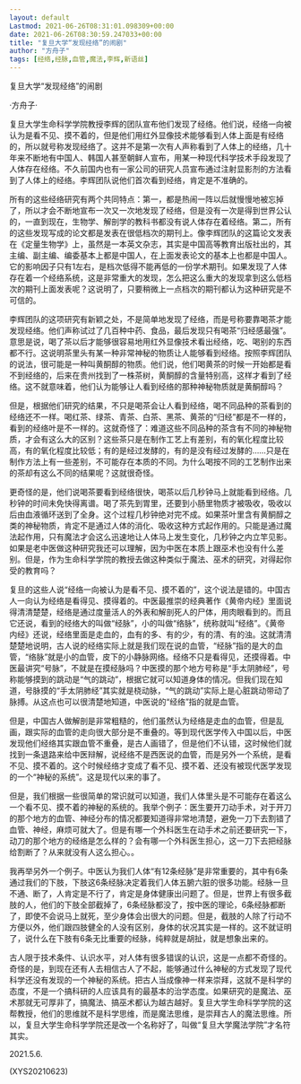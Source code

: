 ```yaml
---
layout: default
Lastmod: 2021-06-26T08:31:01.098309+00:00
date: 2021-06-26T08:30:59.247033+00:00
title: "复旦大学“发现经络”的闹剧"
author: "方舟子"
tags: [经络,经脉,血管,魔法,李辉,新语丝]
---
```


复旦大学“发现经络”的闹剧

·方舟子·

复旦大学生命科学学院教授李辉的团队宣布他们发现了经络。他们说，经络一向被认为是看不见、摸不着的，但是他们用红外显像技术能够看到人体上面是有经络的，所以就号称发现经络了。这并不是第一次有人声称看到了人体上的经络，几十年来不断地有中国人、韩国人甚至朝鲜人宣布，用某一种现代科学技术手段发现了人体存在经络。不久前国内也有一家公司的研究人员宣布通过注射显影剂的方法看到了人体上的经络。李辉团队说他们首次看到经络，肯定是不准确的。

所有的这些经络研究有两个共同特点：第一，都是热闹一阵以后就慢慢地被忘掉了，所以才会不断地宣布一次又一次地发现了经络，但是没有一次是得到世界公认的，一直到现在，生物学、解剖学的教科书都没有说人体存在着经络。第二，所有的这些发现写成的论文都是发表在很低档次的期刊上。像李辉团队的这篇论文发表在《定量生物学》上，虽然是一本英文杂志，其实是中国高等教育出版社出的，其主编、副主编、编委基本上都是中国人，在上面发表论文的基本上也都是中国人。它的影响因子只有1左右，是档次低得不能再低的一份学术期刊。如果发现了人体存在着一个经络系统，这是非常重大的发现，怎么把这么重大的发现拿到这么低档次的期刊上面发表呢？这说明了，只要稍微上一点档次的期刊都认为这种研究是不可信的。

李辉团队的这项研究有新颖之处，不是简单地发现了经络，而是号称要靠喝茶才能发现经络。他们声称试过了几百种中药、食品，最后发现只有喝茶“归经感最强”。意思是说，喝了茶以后才能够很容易地用红外显像技术看出经络，吃、喝别的东西都不行。这说明茶里头有某一种非常神秘的物质让人能够看到经络。按照李辉团队的说法，很可能是一种叫黄酮醇的物质。他们说，他们喝黄茶的时候一开始都是看不到经络的，后来在贵州找到了一株茶树，黄酮醇的含量特别高，这样才看到了经络。这不就意味着，他们认为能够让人看到经络的那种神秘物质就是黄酮醇吗？

但是，根据他们研究的结果，不只是喝茶会让人看到经络，喝不同品种的茶看到的经络还不一样。喝红茶、绿茶、青茶、白茶、黑茶、黄茶的“归经”都是不一样的，看到的经络叶是不一样的。这就奇怪了：难道这些不同品种的茶含有不同的神秘物质，才会有这么大的区别？这些茶只是在制作工艺上有差别，有的氧化程度比较高，有的氧化程度比较低；有的是经过发酵的，有的是没有经过发酵的……只是在制作方法上有一些差别，不可能存在本质的不同。为什么喝按不同的工艺制作出来的茶却有这么不同的结果呢？这就很奇怪。

更奇怪的是，他们说喝茶要看到经络很快，喝茶以后几秒钟马上就能看到经络。几秒钟的时间未免快得离谱。喝了茶先到胃里，还要到小肠里物质才被吸收，吸收以后由血液循环送到了全身。这个过程几秒钟绝对完不成。如果茶叶里含有黄酮醇之类的神秘物质，肯定不是通过人体的消化、吸收这种方式起作用的。只能是通过魔法起作用，只有魔法才会这么迅速地让人体马上发生变化，几秒钟之内立竿见影。如果是老中医做这种研究我还可以理解，因为中医在本质上跟巫术也没有什么差别。但是，作为生命科学学院的教授去做这种类似于魔法、巫术的研究，对得起你受的教育吗？

复旦的这些人说“经络一向被认为是看不见、摸不着的”，这个说法是错的。中国古人一向认为经络是看得见、摸得着的。中医最推崇的经典著作《黄帝内经》里面说得清清楚楚，经络是通过度量活人的外表和解剖死人的尸体，用肉眼看到的。而且它还说，看到的经络大的叫做“经脉”，小的叫做“络脉”，统称就叫“经络”。《黄帝内经》还说，经络里面是走血的，血有的多、有的少，有的清、有的浊。这就清清楚楚地说明，古人说的经络实际上就是我们现在说的血管，“经脉”指的是大的血管，“络脉”就是小的血管，皮下的小静脉网络。经络不只是看得见，还摸得着。中医最讲究“号脉”，不就是在摸经脉吗？中医摸的那个地方号称是“手太阴肺经”，号称能够摸到的跳动是“气的跳动”，根据它就可以知道身体的情况。但我们现在知道，号脉摸的“手太阴肺经”其实就是桡动脉，“气的跳动”实际上是心脏跳动带动了脉搏。从这点也可以很清楚地知道，中医说的“经络”指的就是血管。

但是，中国古人做解剖是非常粗糙的，他们虽然认为经络是走血的血管，但是乱画，跟实际的血管的走向很大部分是不重叠的。等到现代医学传入中国以后，中医发现他们经络其实跟血管不重叠，是古人画错了，但是他们不认错，这时候他们就找到一条退路来给中医辩解，说经络不是西医说的血管，而是另外一个系统，是看不见、摸不着的。这个时候经络才变成了看不见、摸不着、还没有被现代医学发现的一个“神秘的系统”。这是现代以来的事了。

但是，我们根据一些很简单的常识就可以知道，我们人体里头是不可能存在着这么一个看不见、摸不着的神秘的系统的。我举个例子：医生要开刀动手术，对于开刀的那个地方的血管、神经分布的情况都要知道得非常地清楚，避免一刀下去割错了血管、神经，麻烦可就大了。但是有哪一个外科医生在动手术之前还要研究一下，动刀的那个地方的经络是怎么样的？会有哪一个外科医生担心，这一刀下去把经脉给割断了？从来就没有人这么担心。。

我再举另外一个例子。中医认为我们人体“有12条经脉”是非常重要的，其中有6条通过我们的下肢，下肢这6条经脉决定着我们人体五腑六脏的很多功能。经脉一旦不通、断了，人肯定是不行了，肯定是身体健康出问题了。但是，世界上有很多截肢的人，他们的下肢全部截掉了，6条经脉都没了，按中医的理论，6条经脉都断了，即使不会说马上就死，至少身体会出很大的问题。但是，截肢的人除了行动不方便以外，他们跟四肢健全的人没有区别，身体的状况其实是一样的。这不就证明了，说什么在下肢有6条无比重要的经脉，纯粹就是胡扯，就是想象出来的。

古人限于技术条件、认识水平，对人体有很多错误的认识，这是一点都不奇怪的。奇怪的是，到现在还有人去相信古人了不起，能够通过什么神秘的方式发现了现代科学还没有发现的一个神秘的系统。把古人当成像神一样来崇拜，这就不是科学的态度，不是一个搞科研的人应该具有的最基本的治学态度。如果研究的是魔法、巫术那就无可厚非了，搞魔法、搞巫术都认为越古越好。复旦大学生命科学学院的这帮教授，他们的思维就不是科学思维，而是魔法思维，是崇拜古人的魔法思维。所以，复旦大学生命科学学院还是改一个名称好了，叫做“复旦大学魔法学院”才名符其实。

2021.5.6.

(XYS20210623)

